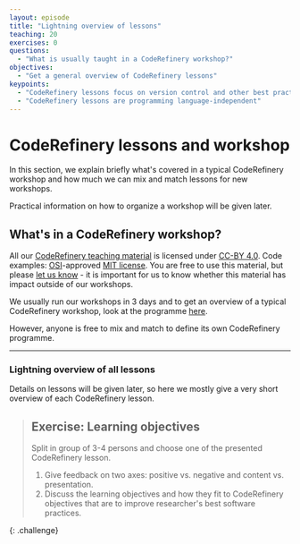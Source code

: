 ```yaml
---
layout: episode
title: "Lightning overview of lessons"
teaching: 20
exercises: 0
questions:
  - "What is usually taught in a CodeRefinery workshop?"
objectives:
  - "Get a general overview of CodeRefinery lessons"
keypoints:
  - "CodeRefinery lessons focus on version control and other best practices"
  - "CodeRefinery lessons are programming language-independent"
---
```


# CodeRefinery lessons and workshop

In this section, we explain briefly what's covered in a typical CodeRefinery workshop 
and how much we can mix and match lessons for new workshops.

Practical information on how to organize a workshop will be given later.

## What's in a CodeRefinery workshop?

All our [CodeRefinery teaching material](https://coderefinery.org/lessons/) is licensed under [CC-BY 4.0](https://creativecommons.org/licenses/by/4.0/). Code examples: [OSI](http://opensource.org/)-approved [MIT license](http://opensource.org/licenses/mit-license.html). You are free to use this material, but please [let us know](https://coderefinery.org/contact/) - it is important for us to know whether this material has impact outside of our workshops.

We usually run our workshops in 3 days and to get an overview of a typical CodeRefinery workshop, look at the programme  [here](https://coderefinery.org/workshops/2019-10-22-trondheim/).

However, anyone is free to mix and match to define its own CodeRefinery programme.

---


### Lightning overview of all lessons 

Details on lessons will be given later, so here we mostly give a very short overview of each CodeRefinery lesson.

> ## Exercise: Learning objectives
> Split in group of 3-4 persons and choose one of the presented CodeRefinery lesson.
> 1. Give feedback on two axes: positive vs. negative and content vs. presentation.
> 1. Discuss the learning objectives and how they fit to CodeRefinery objectives that are to improve researcher's best software practices.
>
{: .challenge}
